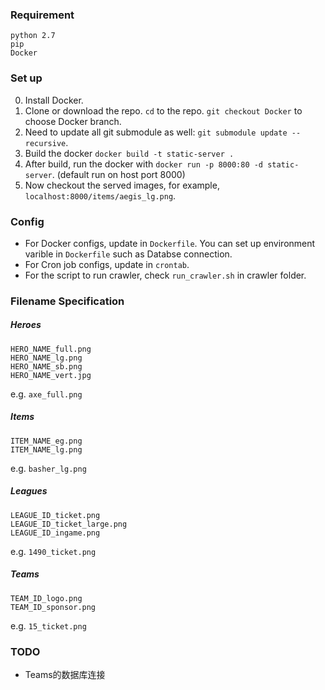 ### Requirement
```
python 2.7
pip
Docker
```

### Set up
0. Install Docker.
1. Clone or download the repo. `cd` to the repo. `git checkout Docker` to choose Docker branch.
2. Need to update all git submodule as well: `git submodule update --recursive`.
3. Build the docker `docker build -t static-server .`
4. After build, run the docker with `docker run -p 8000:80 -d static-server`. (default run on host port 8000)
5. Now checkout the served images, for example, `localhost:8000/items/aegis_lg.png`.

### Config
- For Docker configs, update in `Dockerfile`. You can set up environment varible in `Dockerfile` such as Databse connection.
- For Cron job configs, update in `crontab`.
- For the script to run crawler, check `run_crawler.sh` in crawler folder.

### Filename Specification
##### Heroes
```
HERO_NAME_full.png
HERO_NAME_lg.png
HERO_NAME_sb.png
HERO_NAME_vert.jpg
```
e.g. `axe_full.png`

##### Items
```
ITEM_NAME_eg.png
ITEM_NAME_lg.png
```
e.g. `basher_lg.png`

##### Leagues
```
LEAGUE_ID_ticket.png
LEAGUE_ID_ticket_large.png
LEAGUE_ID_ingame.png
```
e.g. `1490_ticket.png`

##### Teams
```
TEAM_ID_logo.png
TEAM_ID_sponsor.png
```
e.g. `15_ticket.png`

### TODO
* Teams的数据库连接
